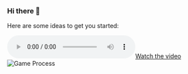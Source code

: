 ### Hi there 👋



Here are some ideas to get you started:

[![Watch the video](http://www.example.com/movie.ogg)](http://www.example.com/movie.ogg)
![Game Process](https://www.google.com/url?sa=i&url=https%3A%2F%2Ftenor.com%2Fview%2Fwaterfall-nature-green-birds-gif-15513798&psig=AOvVaw06NDn9kKV17bREn0u54obL&ust=1683178639090000&source=images&cd=vfe&ved=0CBEQjRxqFwoTCJix2pq32P4CFQAAAAAdAAAAABAJ)

